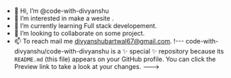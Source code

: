 - 👋 Hi, I’m @code-with-divyanshu
- 👀 I’m interested in make a wesite .
- 🌱 I’m currently learning Full stack developement.
- 💞️ I’m looking to collaborate on some project.
- 📫 To reach mail me divyanshubartwal67@gmail.com.
!---
code-with-divyanshu/code-with-divyanshu is a ✨ special ✨ repository because its `README.md` (this file) appears on your GitHub profile.
You can click the Preview link to take a look at your changes.
--->
